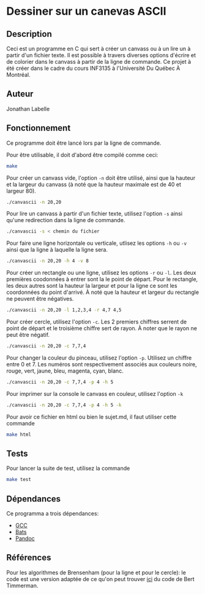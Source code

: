 # Dessiner sur un canevas ASCII

## Description

Ceci est un programme en C qui sert à créer un canvass ou à un lire un à partir d'un
fichier texte. Il est possible à travers diverses options d'écrire et de colorier
dans le canvass à partir de la ligne de commande. Ce projet à été créer dans le cadre
du cours INF3135 à l'Université Du Québec À Montréal.
## Auteur

Jonathan Labelle

## Fonctionnement

Ce programme doit être lancé lors par la ligne de commande. 

Pour être utilisable, il doit d'abord être compilé comme ceci:

```sh
make
```

Pour créer un canvass vide, l'option `-n` doit être utilisé, ainsi que la hauteur 
et la largeur du canvass (à noté que la hauteur maximale est de 40 et largeur 80).

```sh
./canvascii -n 20,20
```

Pour lire un canvass à partir d'un fichier texte, utilisez l'option `-s` ainsi qu'une
redirection dans la ligne de commande.

```sh
./canvascii -s < chemin du fichier
```

Pour faire une ligne horizontale ou verticale, utlisez les options `-h` ou `-v` ainsi
que la ligne à laquelle la ligne sera.

```sh
./canvascii -n 20,20 -h 4 -v 8
```

Pour créer un rectangle ou une ligne, utilisez les options `-r` ou `-l`. Les deux premières
coodonnées à entrer sont la le point de départ. Pour le rectangle, les deux autres sont la hauteur
la largeur et pour la ligne ce sont les coordonnées du point d'arrivé. À noté que la hauteur et largeur
du rectangle ne peuvent être négatives.

```sh
./canvascii -n 20,20 -l 1,2,3,4 -r 4,7 4,5 
```

Pour créer cercle, utilisez l'option `-c`. Les 2 premiers chiffres serrent de point
de départ et le troisième chiffre sert de rayon. À noter que le rayon ne peut être négatif.

```sh
./canvascii -n 20,20 -c 7,7,4
```

Pour changer la couleur du pinceau, utilisez l'option `-p`. Utilisez un chiffre entre 0 et 7. 
Les numéros sont respectivement associés aux couleurs noire,
rouge, vert, jaune, bleu, magenta, cyan, blanc.

```sh
./canvascii -n 20,20 -c 7,7,4 -p 4 -h 5
```

Pour imprimer sur la console le canvass en couleur, utilisez l'option `-k`

```sh
./canvascii -n 20,20 -c 7,7,4 -p 4 -h 5 -k
```

Pour avoir ce fichier en html ou bien le sujet.md, il faut utiliser cette commande

```sh
make html
```

## Tests

Pour lancer la suite de test, utilisez la commande 

```sh
make test
```

## Dépendances

Ce programma a trois dépendances:

- [GCC](https://gcc.gnu.org/)
- [Bats](https://github.com/bats-core/bats-core)
- [Pandoc](https://pandoc.org/index.html)


## Références

Pour les algorithmes de Brensenham (pour la ligne et pour le cercle): le code est une version adaptée de 
ce qu'on peut trouver [ici](https://gist.github.com/bert/1085538) du code de Bert Timmerman.

